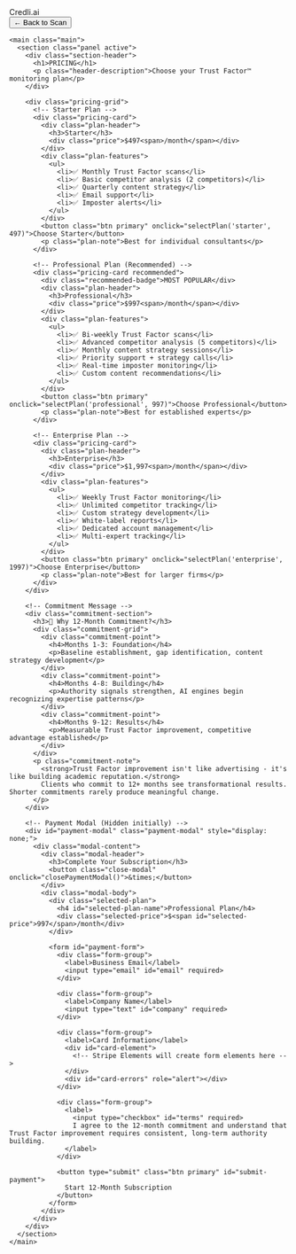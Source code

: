 <!DOCTYPE html>
<html lang="en">
<head>
  <meta charset="UTF-8">
  <meta name="viewport" content="width=device-width, initial-scale=1.0">
  <title>Trust Factor™ Pricing - Credli.ai</title>
  <link rel="stylesheet" href="styles.css?v=99">
  <!-- PayPal-only payment processing -->
</head>
<body>
  <div class="app-shell">
    <aside class="sidebar">
      <div class="brand">Credli.ai</div>
      <nav class="nav">
        <button class="nav-link" onclick="window.location='index.html'">← Back to Scan</button>
      </nav>
    </aside>

    <main class="main">
      <section class="panel active">
        <div class="section-header">
          <h1>PRICING</h1>
          <p class="header-description">Choose your Trust Factor™ monitoring plan</p>
        </div>

        <div class="pricing-grid">
          <!-- Starter Plan -->
          <div class="pricing-card">
            <div class="plan-header">
              <h3>Starter</h3>
              <div class="price">$497<span>/month</span></div>
            </div>
            <div class="plan-features">
              <ul>
                <li>✅ Monthly Trust Factor scans</li>
                <li>✅ Basic competitor analysis (2 competitors)</li>
                <li>✅ Quarterly content strategy</li>
                <li>✅ Email support</li>
                <li>✅ Imposter alerts</li>
              </ul>
            </div>
            <button class="btn primary" onclick="selectPlan('starter', 497)">Choose Starter</button>
            <p class="plan-note">Best for individual consultants</p>
          </div>

          <!-- Professional Plan (Recommended) -->
          <div class="pricing-card recommended">
            <div class="recommended-badge">MOST POPULAR</div>
            <div class="plan-header">
              <h3>Professional</h3>
              <div class="price">$997<span>/month</span></div>
            </div>
            <div class="plan-features">
              <ul>
                <li>✅ Bi-weekly Trust Factor scans</li>
                <li>✅ Advanced competitor analysis (5 competitors)</li>
                <li>✅ Monthly content strategy sessions</li>
                <li>✅ Priority support + strategy calls</li>
                <li>✅ Real-time imposter monitoring</li>
                <li>✅ Custom content recommendations</li>
              </ul>
            </div>
            <button class="btn primary" onclick="selectPlan('professional', 997)">Choose Professional</button>
            <p class="plan-note">Best for established experts</p>
          </div>

          <!-- Enterprise Plan -->
          <div class="pricing-card">
            <div class="plan-header">
              <h3>Enterprise</h3>
              <div class="price">$1,997<span>/month</span></div>
            </div>
            <div class="plan-features">
              <ul>
                <li>✅ Weekly Trust Factor monitoring</li>
                <li>✅ Unlimited competitor tracking</li>
                <li>✅ Custom strategy development</li>
                <li>✅ White-label reports</li>
                <li>✅ Dedicated account management</li>
                <li>✅ Multi-expert tracking</li>
              </ul>
            </div>
            <button class="btn primary" onclick="selectPlan('enterprise', 1997)">Choose Enterprise</button>
            <p class="plan-note">Best for larger firms</p>
          </div>
        </div>

        <!-- Commitment Message -->
        <div class="commitment-section">
          <h3>🎯 Why 12-Month Commitment?</h3>
          <div class="commitment-grid">
            <div class="commitment-point">
              <h4>Months 1-3: Foundation</h4>
              <p>Baseline establishment, gap identification, content strategy development</p>
            </div>
            <div class="commitment-point">
              <h4>Months 4-8: Building</h4>
              <p>Authority signals strengthen, AI engines begin recognizing expertise patterns</p>
            </div>
            <div class="commitment-point">
              <h4>Months 9-12: Results</h4>
              <p>Measurable Trust Factor improvement, competitive advantage established</p>
            </div>
          </div>
          <p class="commitment-note">
            <strong>Trust Factor improvement isn't like advertising - it's like building academic reputation.</strong> 
            Clients who commit to 12+ months see transformational results. Shorter commitments rarely produce meaningful change.
          </p>
        </div>

        <!-- Payment Modal (Hidden initially) -->
        <div id="payment-modal" class="payment-modal" style="display: none;">
          <div class="modal-content">
            <div class="modal-header">
              <h3>Complete Your Subscription</h3>
              <button class="close-modal" onclick="closePaymentModal()">&times;</button>
            </div>
            <div class="modal-body">
              <div class="selected-plan">
                <h4 id="selected-plan-name">Professional Plan</h4>
                <div class="selected-price">$<span id="selected-price">997</span>/month</div>
              </div>
              
              <form id="payment-form">
                <div class="form-group">
                  <label>Business Email</label>
                  <input type="email" id="email" required>
                </div>
                
                <div class="form-group">
                  <label>Company Name</label>
                  <input type="text" id="company" required>
                </div>
                
                <div class="form-group">
                  <label>Card Information</label>
                  <div id="card-element">
                    <!-- Stripe Elements will create form elements here -->
                  </div>
                  <div id="card-errors" role="alert"></div>
                </div>
                
                <div class="form-group">
                  <label>
                    <input type="checkbox" id="terms" required>
                    I agree to the 12-month commitment and understand that Trust Factor improvement requires consistent, long-term authority building.
                  </label>
                </div>
                
                <button type="submit" class="btn primary" id="submit-payment">
                  Start 12-Month Subscription
                </button>
              </form>
            </div>
          </div>
        </div>
      </section>
    </main>
  </div>

  <script>
    let selectedPlan = '';
    let selectedPrice = 0;
    
    function selectPlan(plan, price) {
      selectedPlan = plan;
      selectedPrice = price;
      document.getElementById('selected-plan-name').textContent = plan.charAt(0).toUpperCase() + plan.slice(1) + ' Plan';
      document.getElementById('selected-price').textContent = price;
      document.getElementById('payment-modal').style.display = 'flex';
    }
    
    function closePaymentModal() {
      document.getElementById('payment-modal').style.display = 'none';
    }
    
    // Stripe integration (requires Stripe publishable key)
    // const stripe = Stripe('pk_test_your_publishable_key');
    // const elements = stripe.elements();
    // const cardElement = elements.create('card');
    // cardElement.mount('#card-element');
    
    // Placeholder for actual payment processing
    document.getElementById('payment-form').addEventListener('submit', function(e) {
      e.preventDefault();
      alert('Payment integration ready for Stripe setup. This would process the subscription and redirect to onboarding.');
    });
  </script>
</body>
</html>
